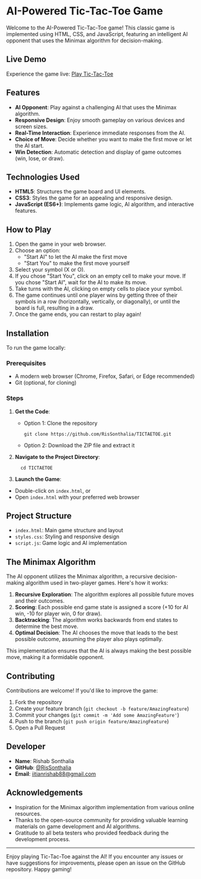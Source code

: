 # AI-Powered Tic-Tac-Toe Game

Welcome to the AI-Powered Tic-Tac-Toe game! This classic game is implemented using HTML, CSS, and JavaScript, featuring an intelligent AI opponent that uses the Minimax algorithm for decision-making.

## Live Demo

Experience the game live: [Play Tic-Tac-Toe](https://rissonthalia.github.io/TIC-TAE-TOE/)

## Features

- **AI Opponent**: Play against a challenging AI that uses the Minimax algorithm.
- **Responsive Design**: Enjoy smooth gameplay on various devices and screen sizes.
- **Real-Time Interaction**: Experience immediate responses from the AI.
- **Choice of Move**: Decide whether you want to make the first move or let the AI start.
- **Win Detection**: Automatic detection and display of game outcomes (win, lose, or draw).

## Technologies Used

- **HTML5**: Structures the game board and UI elements.
- **CSS3**: Styles the game for an appealing and responsive design.
- **JavaScript (ES6+)**: Implements game logic, AI algorithm, and interactive features.

## How to Play

1. Open the game in your web browser.
2. Choose an option:
   - "Start AI" to let the AI make the first move
   - "Start You" to make the first move yourself
3. Select your symbol (X or O).
4. If you chose "Start You", click on an empty cell to make your move. If you chose "Start AI", wait for the AI to make its move.
5. Take turns with the AI, clicking on empty cells to place your symbol.
6. The game continues until one player wins by getting three of their symbols in a row (horizontally, vertically, or diagonally), or until the board is full, resulting in a draw.
7. Once the game ends, you can restart to play again!

## Installation

To run the game locally:

### Prerequisites

- A modern web browser (Chrome, Firefox, Safari, or Edge recommended)
- Git (optional, for cloning)

### Steps

1. **Get the Code**:
   - Option 1: Clone the repository
     ```
     git clone https://github.com/RisSonthalia/TICTAETOE.git
     ```
   - Option 2: Download the ZIP file and extract it

2. **Navigate to the Project Directory**:
   ```
     cd TICTAETOE
     ```
3. **Launch the Game**:
- Double-click on `index.html`, or
- Open `index.html` with your preferred web browser

## Project Structure

- `index.html`: Main game structure and layout
- `styles.css`: Styling and responsive design
- `script.js`: Game logic and AI implementation

## The Minimax Algorithm

The AI opponent utilizes the Minimax algorithm, a recursive decision-making algorithm used in two-player games. Here's how it works:

1. **Recursive Exploration**: The algorithm explores all possible future moves and their outcomes.
2. **Scoring**: Each possible end game state is assigned a score (+10 for AI win, -10 for player win, 0 for draw).
3. **Backtracking**: The algorithm works backwards from end states to determine the best move.
4. **Optimal Decision**: The AI chooses the move that leads to the best possible outcome, assuming the player also plays optimally.

This implementation ensures that the AI is always making the best possible move, making it a formidable opponent.

## Contributing

Contributions are welcome! If you'd like to improve the game:

1. Fork the repository
2. Create your feature branch (`git checkout -b feature/AmazingFeature`)
3. Commit your changes (`git commit -m 'Add some AmazingFeature'`)
4. Push to the branch (`git push origin feature/AmazingFeature`)
5. Open a Pull Request


## Developer

- **Name**: Rishab Sonthalia
- **GitHub**: [@RisSonthalia](https://github.com/RisSonthalia)
- **Email**: iitianrishab88@gmail.com

## Acknowledgements

- Inspiration for the Minimax algorithm implementation from various online resources.
- Thanks to the open-source community for providing valuable learning materials on game development and AI algorithms.
- Gratitude to all beta testers who provided feedback during the development process.

---

Enjoy playing Tic-Tac-Toe against the AI! If you encounter any issues or have suggestions for improvements, please open an issue on the GitHub repository. Happy gaming!
